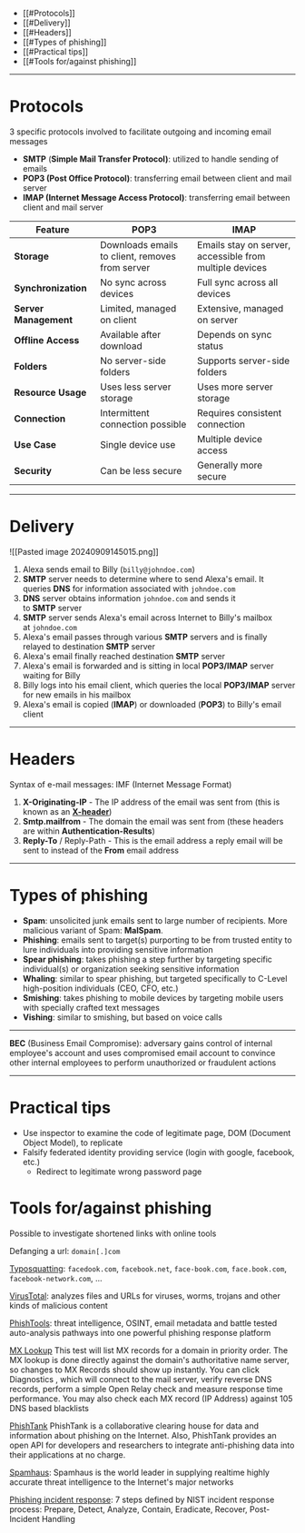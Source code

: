 - [[#Protocols]]
- [[#Delivery]]
- [[#Headers]]
- [[#Types of phishing]]
- [[#Practical tips]]
- [[#Tools for/against phishing]]
___
# Protocols

3 specific protocols involved to facilitate outgoing and incoming email messages

- **SMTP** (**Simple Mail Transfer Protocol)**: utilized to handle sending of emails
- **POP3 (Post Office Protocol)**: transferring email between client and mail server
- **IMAP (Internet Message Access Protocol)**: transferring email between client and mail server

| Feature               | POP3                                            | IMAP                                                    |
| --------------------- | ----------------------------------------------- | ------------------------------------------------------- |
| **Storage**           | Downloads emails to client, removes from server | Emails stay on server, accessible from multiple devices |
| **Synchronization**   | No sync across devices                          | Full sync across all devices                            |
| **Server Management** | Limited, managed on client                      | Extensive, managed on server                            |
| **Offline Access**    | Available after download                        | Depends on sync status                                  |
| **Folders**           | No server-side folders                          | Supports server-side folders                            |
| **Resource Usage**    | Uses less server storage                        | Uses more server storage                                |
| **Connection**        | Intermittent connection possible                | Requires consistent connection                          |
| **Use Case**          | Single device use                               | Multiple device access                                  |
| **Security**          | Can be less secure                              | Generally more secure                                   |
___
# Delivery

![[Pasted image 20240909145015.png]]
1. Alexa sends email to Billy (`billy@johndoe.com`)
2. **SMTP** server needs to determine where to send Alexa's email. It queries **DNS** for information associated with `johndoe.com`
3. **DNS** server obtains information `johndoe.com` and sends it to **SMTP** server
4. **SMTP** server sends Alexa's email across Internet to Billy's mailbox at `johndoe.com`
5. Alexa's email passes through various **SMTP** servers and is finally relayed to destination **SMTP** server
6. Alexa's email finally reached destination **SMTP** server
7. Alexa's email is forwarded and is sitting in local **POP3/IMAP** server waiting for Billy
8. Billy logs into his email client, which queries the local **POP3/IMAP** server for new emails in his mailbox
9. Alexa's email is copied (**IMAP**) or downloaded (**POP3**) to Billy's email client
___
# Headers

Syntax of e-mail messages: IMF (Internet Message Format)

1. **X-Originating-IP** - The IP address of the email was sent from (this is known as an **[X-header](https://help.returnpath.com/hc/en-us/articles/220567127-What-are-X-headers-)**)
2. **Smtp.mailfrom** - The domain the email was sent from (these headers are within **Authentication-Results**)
3. **Reply-To** / Reply-Path - This is the email address a reply email will be sent to instead of the **From** email address
___
# Types of phishing

- **Spam**: unsolicited junk emails sent to large number of recipients. More malicious variant of Spam: **MalSpam**.
- **Phishing**: emails sent to target(s) purporting to be from trusted entity to lure individuals into providing sensitive information
- **Spear phishing**: takes phishing a step further by targeting specific individual(s) or organization seeking sensitive information
- **Whaling**: similar to spear phishing, but targeted specifically to C-Level high-position individuals (CEO, CFO, etc.)
- **Smishing**: takes phishing to mobile devices by targeting mobile users with specially crafted text messages
- **Vishing**: similar to smishing, but based on voice calls
___

**BEC** (Business Email Compromise): adversary gains control of internal employee's account and uses compromised email account to convince other internal employees to perform unauthorized or fraudulent actions
___
# Practical tips

- Use inspector to examine the code of legitimate page, DOM (Document Object Model), to replicate
- Falsify federated identity providing service (login with google, facebook, etc.)
	- Redirect to legitimate wrong password page

# Tools for/against phishing

Possible to investigate shortened links with online tools

Defanging a url: `domain[.]com`

[Typosquatting](https://www.csoonline.com/article/570173/what-is-typosquatting-a-simple-but-effective-attack-technique.html): `facedook.com`, `facebook.net`, `face-book.com`, `face.book.com`, `facebook-network.com`, ...

[VirusTotal](https://www.virustotal.com/gui/home/upload): analyzes files and URLs for viruses, worms, trojans and other kinds of malicious content

[PhishTools](https://www.phishtool.com/): threat intelligence, OSINT, email metadata and battle tested auto-analysis pathways into one powerful phishing response platform

[MX Lookup](https://mxtoolbox.com/)
This test will list MX records for a domain in priority order. The MX lookup is done directly against the domain's authoritative name server, so changes to MX Records should show up instantly. You can click Diagnostics , which will connect to the mail server, verify reverse DNS records, perform a simple Open Relay check and measure response time performance. You may also check each MX record (IP Address) against 105 DNS based blacklists

[PhishTank](https://phishtank.com/?)
PhishTank is a collaborative clearing house for data and information about phishing on the Internet. Also, PhishTank provides an open API for developers and researchers to integrate anti-phishing data into their applications at no charge.

[Spamhaus](https://www.spamhaus.org/): Spamhaus is the world leader in supplying realtime highly accurate threat intelligence to the Internet's major networks

[Phishing incident response](https://www.incidentresponse.org/playbooks/phishing): 7 steps defined by NIST incident response process: Prepare, Detect, Analyze, Contain, Eradicate, Recover, Post-Incident Handling